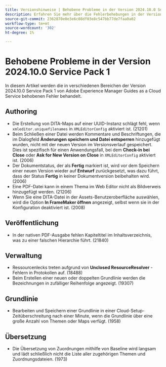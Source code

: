 ```yaml
---
title: Versionshinweise | Behobene Probleme in der Version 2024.10.0 Service Pack 1 von Adobe Experience Manager Guides
description: Erfahren Sie mehr über die Fehlerbehebungen in der Version 2024.10.0 Service Pack 1 von Adobe Experience Manager Guides as a Cloud Service.
source-git-commit: 2362870e0e3e6c08df03e8c547bb77de7faa0a02
workflow-type: tm+mt
source-wordcount: '302'
ht-degree: 1%

---
```


# Behobene Probleme in der Version 2024.10.0 Service Pack 1

In diesem Artikel werden die in verschiedenen Bereichen der Version 2024.10.0 Service Pack 1 von Adobe Experience Manager Guides as a Cloud Service behobenen Fehler behandelt.

## Authoring

- Die Erstellung von DITA-Maps auf einer UUID-Instanz schlägt fehl, wenn `xmleditor.uniquefilenames` in `XMLEditorConfig` aktiviert ist. (21201)
- Beim Schließen einer Datei werden Kommentare und Beschriftungen, die im Dialogfeld **Änderungen speichern und Datei entsperren** hinzugefügt wurden, nicht mit der neuen Version im Versionsverlauf gespeichert. Dies ist spezifisch für einen Anwendungsfall, bei dem **Check-in bei Close** oder **Ask for New Version on Close** in `XMLEditorConfig` aktiviert ist. (2006)
- Der Dokumentstatus, der als **Fertig** markiert ist, wird vor dem Speichern einer neuen Version wieder auf **Entwurf** zurückgesetzt, was dazu führt, dass der Status **Fertig** in keiner Dokumentversion beibehalten wird. (2006)
- Eine PDF-Datei kann in einem Thema im Web Editor nicht als Bildverweis hinzugefügt werden. (21206)
- Wenn Sie eine DITA-Datei in der Assets-Benutzeroberfläche auswählen, wird die Option **In FrameMaker öffnen** angezeigt, selbst wenn sie in der Konfiguration deaktiviert ist. (2008)

## Veröffentlichung

- In der nativen PDF-Ausgabe fehlen Kapiteltitel im Inhaltsverzeichnis, was zu einer falschen Hierarchie führt. (21840)


## Verwaltung

- Ressourcenlecks treten aufgrund von **Unclosed ResourceResolver** -Fehlern in Protokollen auf. (18488)
- Beim Erstellen einer neuen oder doppelten Grundlinie werden die Bezeichnungen in zufälliger Reihenfolge angezeigt. (19307)


## Grundlinie

- Bearbeiten und Speichern einer Grundlinie in einer Cloud-Setup-Zeitüberschreitung nach einer Minute, wenn die Grundlinie über eine große Anzahl von Themen oder Maps verfügt. (1958)

## Übersetzung

- Die Übersetzung von Zuordnungen mithilfe von Baseline wird langsam und lädt schließlich nicht die Liste aller zugehörigen Themen und Zuordnungsdateien. (1973)